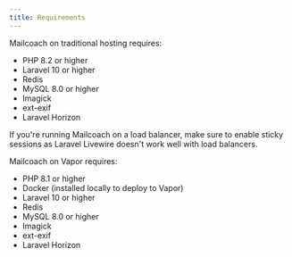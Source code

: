 ```yaml
---
title: Requirements
---
```


Mailcoach on traditional hosting requires:

- PHP 8.2 or higher
- Laravel 10 or higher
- Redis
- MySQL 8.0 or higher
- Imagick
- ext-exif
- Laravel Horizon

If you're running Mailcoach on a load balancer, make sure to enable sticky sessions as Laravel Livewire doesn't work well with load balancers.

Mailcoach on Vapor requires:

- PHP 8.1 or higher
- Docker (installed locally to deploy to Vapor)
- Laravel 10 or higher
- Redis
- MySQL 8.0 or higher
- Imagick
- ext-exif
- Laravel Horizon

